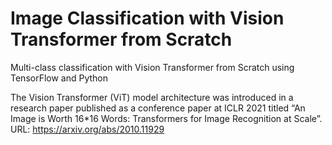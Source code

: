 # Image Classification with Vision Transformer from Scratch
Multi-class classification with Vision Transformer from Scratch using TensorFlow and Python

The Vision Transformer (ViT) model architecture was introduced in a research paper published as a conference paper at ICLR 2021 titled “An Image is Worth 16*16 Words: Transformers for Image Recognition at Scale”.
URL: https://arxiv.org/abs/2010.11929
